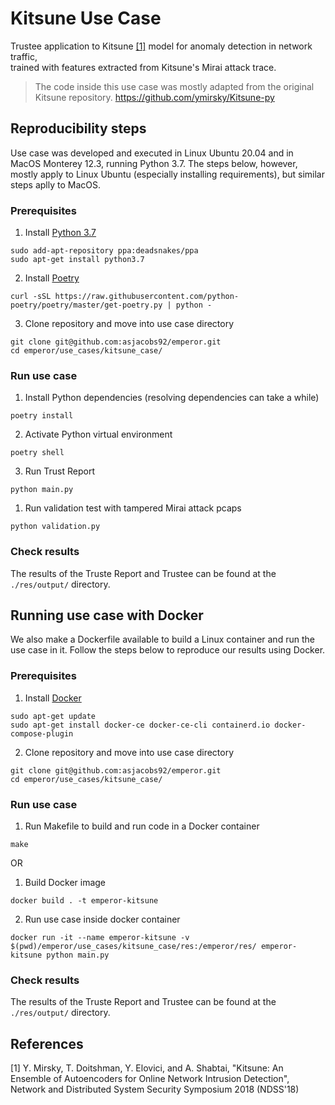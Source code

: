 # Kitsune Use Case

Trustee application to Kitsune [[1]](#references) model for anomaly detection in network traffic, <br>trained with features extracted from Kitsune's Mirai attack trace.

> The code inside this use case was mostly adapted from the original Kitsune repository.
> https://github.com/ymirsky/Kitsune-py


## Reproducibility steps

Use case was developed and executed in Linux Ubuntu 20.04 and in MacOS Monterey 12.3, running Python 3.7.
The steps below, however, mostly apply to Linux Ubuntu (especially installing requirements), but similar steps aplly to MacOS.

### Prerequisites

1. Install [Python 3.7](https://www.python.org/downloads/)
```   
sudo add-apt-repository ppa:deadsnakes/ppa
sudo apt-get install python3.7
```

2. Install [Poetry](https://python-poetry.org/docs/)

```
curl -sSL https://raw.githubusercontent.com/python-poetry/poetry/master/get-poetry.py | python -
```

3. Clone repository and move into use case directory
```
git clone git@github.com:asjacobs92/emperor.git
cd emperor/use_cases/kitsune_case/
```


### Run use case 

1. Install Python dependencies (resolving dependencies can take a while)
```
poetry install
```

2. Activate Python virtual environment 
```
poetry shell
```

3. Run Trust Report
```
python main.py 
``` 

1. Run validation test with tampered Mirai attack pcaps
```
python validation.py 
``` 

### Check results

The results of the Truste Report and Trustee can be found at the `./res/output/` directory.

## Running use case with Docker 

We also make a Dockerfile available to build a Linux container and run the use case in it. 
Follow the steps below to reproduce our results using Docker.

### Prerequisites

1. Install [Docker](https://docs.docker.com/engine/install/ubuntu/)
```
sudo apt-get update
sudo apt-get install docker-ce docker-ce-cli containerd.io docker-compose-plugin
```

2. Clone repository and move into use case directory
```
git clone git@github.com:asjacobs92/emperor.git
cd emperor/use_cases/kitsune_case/
```

### Run use case 

1. Run Makefile to build and run code in a Docker container
```
make
```

OR

1. Build Docker image
```
docker build . -t emperor-kitsune
```

2. Run use case inside docker container
```
docker run -it --name emperor-kitsune -v $(pwd)/emperor/use_cases/kitsune_case/res:/emperor/res/ emperor-kitsune python main.py 
```

### Check results

The results of the Truste Report and Trustee can be found at the `./res/output/` directory.

## References

[1] Y. Mirsky, T. Doitshman, Y. Elovici, and A. Shabtai, "Kitsune: An Ensemble of Autoencoders for Online Network Intrusion Detection", Network and Distributed System Security Symposium 2018 (NDSS'18)<br>